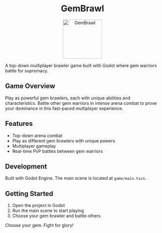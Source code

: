 <div align="center">

# GemBrawl

<img src="game/icon.png" alt="GemBrawl" width="128" height="128">

</div>

A top-down multiplayer brawler game built with Godot where gem warriors battle for supremacy.

## Game Overview

Play as powerful gem brawlers, each with unique abilities and characteristics. Battle other gem warriors in intense arena combat to prove your dominance in this fast-paced multiplayer experience.

## Features

- Top-down arena combat
- Play as different gem brawlers with unique powers
- Multiplayer gameplay
- Real-time PvP battles between gem warriors

## Development

Built with Godot Engine. The main scene is located at `game/main.tscn`.

## Getting Started

1. Open the project in Godot
2. Run the main scene to start playing
3. Choose your gem brawler and battle others

Choose your gem. Fight for glory!